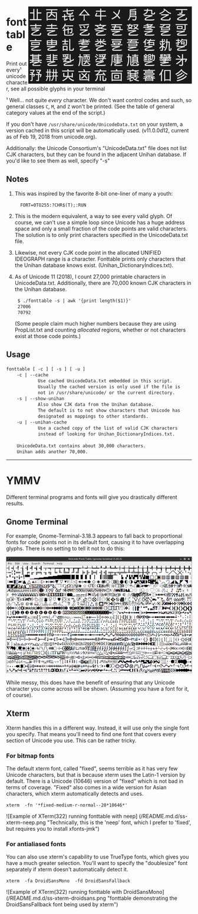 <img align="right" src="README.md.d/fonttable.gif" alt="Example of
fonttable running in xterm -fa DroidSansMono -fd DroidSansFallback">

# fonttable
Print out every¹ unicode character, see all possible glyphs in your terminal

¹ Well... not quite *every* character. We don't want control codes
and such, so general classes `C`, `M`, and `Z` won't be printed. (See the
table of general category values at the end of the script.)
 
If you don't have `/usr/share/unicode/UnicodeData.txt` on your system,
a version cached in this script will be automatically used. 
(v11.0.0d12, current as of Feb 19, 2018 from unicode.org).

Additionally: the Unicode Consortium's "UnicodeData.txt" file does
not list CJK characters, but they can be found in the adjacent
Unihan database. If you'd like to see them as well, specify "-s" 

## Notes

1. This was inspired by the favorite 8-bit one-liner of many a youth:
   
         FORT=0TO255:?CHR$(T);:RUN 

2. This is the modern equivalent, a way to see every valid glyph.
   Of course, we can't use a simple loop since Unicode has a huge
   address space and only a small fraction of the code points are
   valid characters. The solution is to only print characters
   specified in the UnicodeData.txt file.

3. Likewise, not every CJK code point in the allocated UNIFIED
   IDEOGRAPH range is a character. Fonttable prints only characters
   that the Unihan database knows exist. (Unihan_DictionaryIndices.txt).
   
4. As of Unicode 11 (2018), I count 27,000 printable characters in
   UnicodeData.txt. Additionally, there are 70,000 known CJK
   characters in the Unihan database.

        $ ./fonttable -s | awk '{print length($1)}'
        27006
        70792

    (Some people claim much higher numbers because they are using
    PropList.txt and counting *allocated* regions, whether or not
    characters exist at those code points.)

## Usage

    fonttable [ -c ] [ -s ] [ -u ] 
        -c | --cache
                Use cached UnicodeData.txt embedded in this script.
                Usually the cached version is only used if the file is
                not in /usr/share/unicode/ or the current directory.
        -s | --show-unihan
                Also show CJK data from the Unihan database.
                The default is to not show characters that Unicode has
                designated as mappings to other standards.
        -u | --unihan-cache
                Use a cached copy of the list of valid CJK characters
                instead of looking for Unihan_DictionaryIndices.txt.

        UnicodeData.txt contains about 30,000 characters.
        Unihan adds another 70,000.

____

# YMMV

Different terminal programs and fonts will give you drastically
different results.

## Gnome Terminal 

For example, Gnome-Terminal-3.18.3 appears to fall back to proportional fonts for code points not in its default font, causing it to have overlapping glyphs. There is no setting to tell it not to do this:

![Example of Gnome Terminal 3.18.3 running fonttable](/README.md.d/ss-gnome-terminal.png "Notice the overlapping glyphs")

While messy, this does have the benefit of ensuring that any Unicode character you come across will be shown. (Assuming you have a font for it, of course). 

## Xterm
Xterm handles this in a different way. Instead, it will use only the single font you specify. That means you'll need to find one font that covers every section of Unicode you use. This can be rather tricky.

### For bitmap fonts

The default xterm font, called "fixed", seems terrible as it has very few Unicode characters, but that is because xterm uses the Latin-1 version by default. There is a Unicode (10646) version of "fixed" which is not bad in terms of coverage. "Fixed" also comes in a wide version for Asian characters, which xterm automatically detects and uses.

    xterm  -fn '*fixed-medium-r-normal--20*10646*' 
    
![Example of XTerm(322) running fonttable with neep]
 (/README.md.d/ss-xterm-neep.png "Technically, this is the 'neep'
 font, which I prefer to 'fixed', but requires you to install
 xfonts-jmk")

### For antialiased fonts

You can also use xterm's capability to use TrueType fonts, which gives you have a much greater selection. You'll want to specify the "doublesize" font separately if xterm doesn't automatically detect it.

    xterm  -fa DroidSansMono  -fd DroidSansFallback
    
![Example of XTerm(322) running fonttable with DroidSansMono]
(/README.md.d/ss-xterm-droidsans.png "fonttable demonstrating the
DroidSansFallback font being used by xterm")

